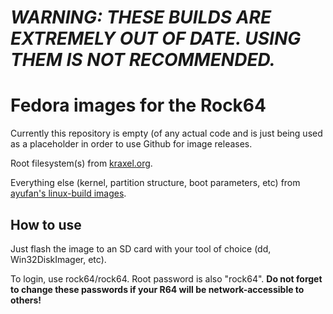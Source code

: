 # __*WARNING: THESE BUILDS ARE EXTREMELY OUT OF DATE. USING THEM IS NOT RECOMMENDED.*__

# Fedora images for the Rock64

Currently this repository is empty (of any actual code and is just being used as a placeholder in order to use Github for image releases.

Root filesystem(s) from [kraxel.org](https://www.kraxel.org/repos/images/).

Everything else (kernel, partition structure, boot parameters, etc) from [ayufan's linux-build images](https://github.com/ayufan-rock64/linux-build/releases).

## How to use

Just flash the image to an SD card with your tool of choice (dd, Win32DiskImager, etc). 

To login, use rock64/rock64. Root password is also "rock64". **Do not forget to change these passwords if your R64 will be network-accessible to others!**
